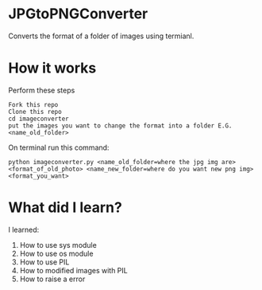 # JPGtoPNGConverter
Converts the format of a folder of images using termianl.

# How it works
Perform these steps
```
Fork this repo
Clone this repo
cd imageconverter
put the images you want to change the format into a folder E.G. <name_old_folder>
```
On terminal run this command:
```
python imageconverter.py <name_old_folder=where the jpg img are> <format_of_old_photo> <name_new_folder=where do you want new png img> <format_you_want>
```
# What did I learn?
I learned:
1. How to use sys module
2. How to use os module
3. How to use PIL
4. How to modified images with PIL
5. How to raise a error
